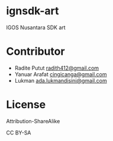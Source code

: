 ignsdk-art
==========

IGOS Nusantara SDK art

Contributor
===========

* Radite Putut <radith412@gmail.com>
* Yanuar Arafat <cingicanga@gmail.com>
* Lukman <ada.lukmandisini@gmail.com>

License
=======

Attribution-ShareAlike 

CC BY-SA
